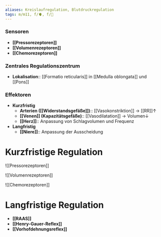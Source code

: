 ```yaml
---
aliases: Kreislaufregulation, Blutdruckregulation
tags: m/m11, f/🫀, f/🍺
---
```

### Sensoren
- **[[Pressorezeptoren]]**
- **[[Volumenrezeptoren]]**
- **[[Chemorezeptoren]]**

### Zentrales Regulationszentrum
- **Lokalisation**:: [[Formatio reticularis]] in [[Medulla oblongata]] und [[Pons]]

### Effektoren
- **Kurzfristig**
	- **Arterien ([[Widerstandsgefäße]])**:: [[Vasokonstriktion]] → [[RR]]↑ 
	- **[[Venen]] (Kapazitätsgefäße)**:: [[Vasodilatation]] → Volumen↓
	- **[[Herz]]**:: Anpassung von Schlagvolumen und Frequenz
- **Langfristig**
	- **[[Niere]]**:: Anpassung der Ausscheidung

# Kurzfristige Regulation

![[Pressorezeptoren]]

![[Volumenrezeptoren]]

![[Chemorezeptoren]]

# Langfristige Regulation
- **[[RAAS]]**
- **[[Henry-Gauer-Reflex]]**
- **[[Vorhofdehnungsreflex]]**